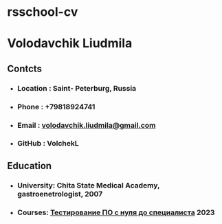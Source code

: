 # rsschool-cv

# Volodavchik Liudmila 

## Contcts

- ### Location : Saint- Peterburg, Russia
- ### Phone : +79818924741
- ### Email : volodavchik.liudmila@gmail.com
- ### GitHub : VolchekL

## Education 

- ### University: Chita State Medical Academy, gastroenetrologist, 2007 
+ ### Courses: [Тестирование ПО с нуля до специалиста](https://stepik.org/course/116411/syllabus?auth=login) 2023 
